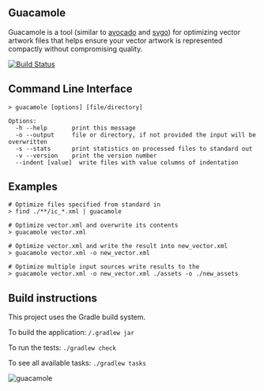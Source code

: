 ## Guacamole

Guacamole is a tool (similar to [avocado](https://github.com/alexjlockwood/avocado) and [svgo](https://github.com/svg/svgo)) for optimizing vector artwork files that helps ensure your vector artwork is represented compactly without compromising quality.

[![Build Status](https://github.com/jzbrooks/guacamole/workflows/build/badge.svg)](https://github.com/jzbrooks/guacamole/actions?workflow=build)

## Command Line Interface

```
> guacamole [options] [file/directory]

Options:
  -h --help       print this message
  -o --output     file or directory, if not provided the input will be overwritten
  -s --stats      print statistics on processed files to standard out
  -v --version    print the version number
  --indent [value]  write files with value columns of indentation  
```

## Examples

```
# Optimize files specified from standard in
> find ./**/ic_*.xml | guacamole

# Optimize vector.xml and overwrite its contents
> guacamole vector.xml

# Optimize vector.xml and write the result into new_vector.xml
> guacamole vector.xml -o new_vector.xml

# Optimize multiple input sources write results to the
> guacamole vector.xml -o new_vector.xml ./assets -o ./new_assets
```

## Build instructions

This project uses the Gradle build system.

To build the application: `/.gradlew jar`

To run the tests: `./gradlew check`

To see all available tasks: `./gradlew tasks`

![guacamole](https://user-images.githubusercontent.com/5142575/68550403-2f4adf80-03c8-11ea-8bd8-f845cd857940.png)
